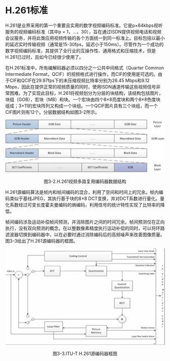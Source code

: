 # H.261标准

H.261是业界采用的第一个重要且实用的数字视频编码标准。它是p×64kbps视听服务的视频编码标准（其中p = 1，...，30），旨在通过ISDN提供视频电话和视频会议服务，并将此类应用视频传输的各个方面统一到同一标准上。目标包括以最小的延迟实时传输视频（通常是15-30fps，延迟小于150ms）。尽管作为一个成功的数字视频编码标准，其提供了全行业的互操作性、通用格式和压缩技术，但是H.261已过时，且如今已经很少使用了。

在H.261标准中，所有编解码器必须以四分之一公共中间格式（Quarter Common Intermediate Format，QCIF）的视频格式进行操作，而CIF的使用是可选的。由于CIF和QCIF在29.97fps下的未压缩视频比特率分别为26.45 Mbps和9.12 Mbps，因此在提供正常的视频质量的同时，使用ISDN通道传输这些视频信号非常困难。为了实现此目标，H.261将视频划分为分层的块结构，该结构包括图片，块组（GOB），宏块（MB）和块。一个宏块由四个8×8亮度块和两个8×8色度块组成；3×11的宏块阵列又构成一个块组。一个QCIF图片具有三个块组，而一个CIF图片则有12个。分层数据结构如图3-2所示。

![](../images/3_2.png)
<p align="center">图3-2.H.261视频多路复用编码器数据结构</p>

H.261源编码算法是帧内和帧间编码的混合，利用了空间和时间上的冗余。帧内编码类似于基线JPEG，其执行基于块的8×8 DCT变换，并对DCT系数进行量化。量化系数经过可变长度霍夫曼编码的熵编码，利用信号的统计特性实现了比特率的降低。

帧间编码涉及运动补偿帧间预测，并消除图片之间的时间冗余。帧间预测仅在正向执行，没有双向预测的概念。在以整数像素精度执行运动补偿的同时，可以将环路滤波器切换到编码器中，以在必要时通过消除编码后的高频噪声来改善图像质量。 图3-3给出了H.261源编码器的框图。

![](../images/3_3.png)
<p align="center">图3-3.ITU-T H.261源编码器框图</p>



















